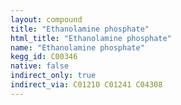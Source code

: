 ```yaml
---
layout: compound
title: "Ethanolamine phosphate"
html_title: "Ethanolamine phosphate"
name: "Ethanolamine phosphate"
kegg_id: C00346
native: false
indirect_only: true
indirect_via: C01210 C01241 C04308
---
```

